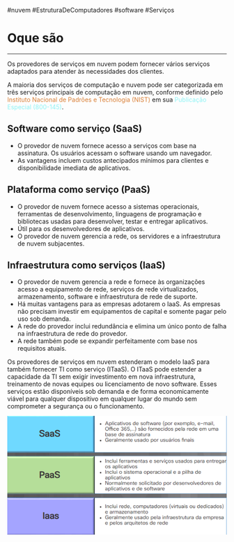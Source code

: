 #nuvem #EstruturaDeComputadores #software #Serviços

# Oque são
---

Os provedores de serviços em nuvem podem fornecer vários serviços adaptados para atender às necessidades dos clientes. 

A maioria dos serviços de computação e nuvem pode ser categorizada em três serviços principais de computação em nuvem, conforme definido pelo <span style="color:#d97f36">Instituto Nacional de Padrões e Tecnologia (NIST)</span> em sua <span style="color:#8ef3f5">Publicação Especial (800-145)</span>.

## Software como serviço (SaaS)

- O provedor de nuvem fornece acesso a serviços com base na assinatura. Os usuários acessam o software usando um navegador.
- As vantagens incluem custos antecipados mínimos para clientes e disponibilidade imediata de aplicativos.

## Plataforma como serviço (PaaS)

- O provedor de nuvem fornece acesso a sistemas operacionais, ferramentas de desenvolvimento, linguagens de programação e bibliotecas usadas para desenvolver, testar e entregar aplicativos.
- Útil para os desenvolvedores de aplicativos.
- O provedor de nuvem gerencia a rede, os servidores e a infraestrutura de nuvem subjacentes.

## Infraestrutura como serviços (IaaS)

- O provedor de nuvem gerencia a rede e fornece às organizações acesso a equipamento de rede, serviços de rede virtualizados, armazenamento, software e infraestrutura de rede de suporte.
- Há muitas vantagens para as empresas adotarem o IaaS. As empresas não precisam investir em equipamentos de capital e somente pagar pelo uso sob demanda.
- A rede do provedor inclui redundância e elimina um único ponto de falha na infraestrutura de rede do provedor.
- A rede também pode se expandir perfeitamente com base nos requisitos atuais.

Os provedores de serviços em nuvem estenderam o modelo IaaS para também fornecer TI como serviço (ITaaS). O ITaaS pode estender a capacidade da TI sem exigir investimento em nova infraestrutura, treinamento de novas equipes ou licenciamento de novo software. Esses serviços estão disponíveis sob demanda e de forma economicamente viável para qualquer dispositivo em qualquer lugar do mundo sem comprometer a segurança ou o funcionamento.

![](img/Pasted%20image%2020240313160812.png)